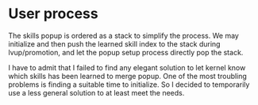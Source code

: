 # User process

The skills popup is ordered as a stack to simplify the process. We may initialize and then push the learned skill index to the stack during lvup/promotion, and let the popup setup process directly pop the stack.

I have to admit that I failed to find any elegant solution to let kernel know which skills has been learned to merge popup. One of the most troubling problems is finding a suitable time to initialize. So I decided to temporarily use a less general solution to at least meet the needs.
